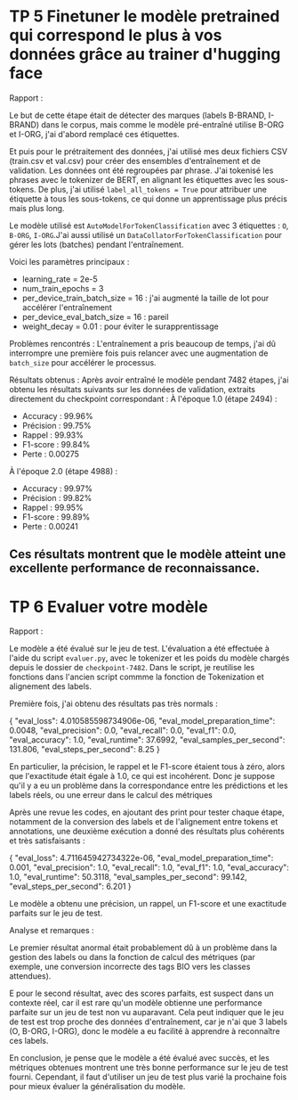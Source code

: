 # TP 5 Finetuner le modèle pretrained qui correspond le plus à vos données grâce au trainer d'hugging face

Rapport : 

Le but de cette étape était de détecter des marques (labels B-BRAND, I-BRAND) dans le corpus, mais comme le modèle pré-entraîné utilise B-ORG et I-ORG, j'ai d'abord remplacé ces étiquettes.

Et puis pour le prétraitement des données, j'ai utilisé mes deux fichiers CSV (train.csv et val.csv) pour créer des ensembles d'entraînement et de validation. Les données ont été regroupées par phrase. J'ai tokenisé les phrases avec le tokenizer de BERT, en alignant les étiquettes avec les sous-tokens.
De plus, j'ai utilisé `label_all_tokens = True` pour attribuer une étiquette à tous les sous-tokens, ce qui donne un apprentissage plus précis mais plus long.

Le modèle utilisé est `AutoModelForTokenClassification` avec 3 étiquettes : `O`, `B-ORG`, `I-ORG`.J'ai aussi utilisé un `DataCollatorForTokenClassification` pour gérer les lots (batches) pendant l'entraînement.



Voici les paramètres principaux :
- learning_rate = 2e-5
- num_train_epochs = 3
- per_device_train_batch_size = 16 : j'ai augmenté la taille de lot pour accélérer l'entraînement
- per_device_eval_batch_size = 16 : pareil
- weight_decay = 0.01 : pour éviter le surapprentissage

Problèmes rencontrés : L'entraînement a pris beaucoup de temps, j'ai dû interrompre une première fois puis relancer avec une augmentation de `batch_size` pour accélérer le processus.

Résultats obtenus : 
Après avoir entraîné le modèle pendant 7482 étapes, j'ai obtenu les résultats suivants sur les données de validation, extraits directement du checkpoint correspondant :
À l'époque 1.0 (étape 2494) :

- Accuracy : 99.96%
- Précision : 99.75%
- Rappel : 99.93%
- F1-score : 99.84%
- Perte : 0.00275

À l'époque 2.0 (étape 4988) :

- Accuracy : 99.97%
- Précision : 99.82%
- Rappel : 99.95%
- F1-score : 99.89%
- Perte : 0.00241

Ces résultats montrent que le modèle atteint une excellente performance de reconnaissance.
---

# TP 6 Evaluer votre modèle

Rapport : 

Le modèle a été évalué sur le jeu de test. L'évaluation a été effectuée à l'aide du script `evaluer.py`, avec le tokenizer et les poids du modèle chargés depuis le dossier de `checkpoint-7482`. Dans le script, je reutilise les fonctions dans l'ancien script commme la fonction de Tokenization et alignement des labels.

Première fois, j'ai obtenu des résultats pas très normals : 

{
    "eval_loss": 4.010585598734906e-06,
    "eval_model_preparation_time": 0.0048,
    "eval_precision": 0.0,
    "eval_recall": 0.0,
    "eval_f1": 0.0,
    "eval_accuracy": 1.0,
    "eval_runtime": 37.6992,
    "eval_samples_per_second": 131.806,
    "eval_steps_per_second": 8.25
}

En particulier, la précision, le rappel et le F1-score étaient tous à zéro, alors que l'exactitude était égale à 1.0, ce qui est incohérent. Donc je suppose qu'il y a eu un problème dans la correspondance entre les prédictions et les labels réels, ou une erreur dans le calcul des métriques

Après une revue les codes, en ajoutant des print pour tester chaque étape, notamment de la conversion des labels et de l'alignement entre tokens et annotations, une deuxième exécution a donné des résultats plus cohérents et très satisfaisants :

{
    "eval_loss": 4.711645942734322e-06,
    "eval_model_preparation_time": 0.001,
    "eval_precision": 1.0,
    "eval_recall": 1.0,
    "eval_f1": 1.0,
    "eval_accuracy": 1.0,
    "eval_runtime": 50.3118,
    "eval_samples_per_second": 99.142,
    "eval_steps_per_second": 6.201
}

Le modèle a obtenu une précision, un rappel, un F1-score et une exactitude parfaits sur le jeu de test.


Analyse et remarques : 

Le premier résultat anormal était probablement dû à un problème dans la gestion des labels ou dans la fonction de calcul des métriques (par exemple, une conversion incorrecte des tags BIO vers les classes attendues).

E pour le second résultat, avec des scores parfaits, est suspect dans un contexte réel, car il est rare qu'un modèle obtienne une performance parfaite sur un jeu de test non vu auparavant. Cela peut indiquer que le jeu de test est trop proche des données d'entraînement, car je n'ai que 3 labels (O, B-ORG, I-ORG), donc le modèle a eu facilité à apprendre à reconnaître ces labels.

En conclusion, je pense que le modèle a été évalué avec succès, et les métriques obtenues montrent une très bonne performance sur le jeu de test fourni. Cependant, il faut d'utiliser un jeu de test plus varié la prochaine fois pour mieux évaluer la généralisation du modèle.